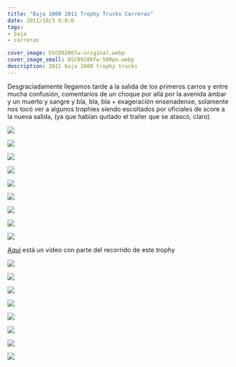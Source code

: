 ```yaml
---
title: "Baja 1000 2011 Trophy Trucks Carreras"
date: 2011/10/3 8:0:0
tags: 
- baja
- carreras

cover_image: DSC09206fw-original.webp
cover_image_small: DSC09206fw-500px.webp
description: 2011 baja 1000 trophy trucks
---
```


Desgraciadamente llegamos tarde a la salida de los primeros carros y entre mucha confusión, comentarios de un choque por allá por la avenida ámbar y un muerto y sangre y bla, bla, bla + exageración ensenadense, solamente nos tocó ver a algunos trophies siendo escoltados por oficiales de score a la nueva salida, (ya que habían quitado el trailer que se atascó, claro).

  

[![](DSC09206fw-800px.webp)](DSC09206fw-original.webp)

  

[![](DSC09207fw-800px.webp)](DSC09207fw-original.webp)

  

[![](DSC09209fw-800px.webp)](DSC09209fw-original.webp)

  

[![](DSC09210fw-800px.webp)](DSC09210fw-original.webp)

  

[![](DSC09211fw-800px.webp)](DSC09211fw-original.webp)

  

[![](DSC09212fw-800px.webp)](DSC09212fw-original.webp)

  

[![](DSC09213fw-800px.webp)](DSC09213fw-original.webp)

  

[![](DSC09215fw-800px.webp)](DSC09215fw-original.webp)

  

[![](DSC09218fw-800px.webp)](DSC09218fw-original.webp)

[Aquí](https://www.youtube.com/watch?v=Y59wSKx8hXE) está un video con parte del recorrido de este trophy  

[![](DSC09220fw-800px.webp)](DSC09220fw-original.webp)

  

[![](DSC09222fw-800px.webp)](DSC09222fw-original.webp)

  

[![](DSC09224fw-800px.webp)](DSC09224fw-original.webp)

  

[![](DSC09226fw-800px.webp)](DSC09226fw-original.webp)

  

[![](DSC09227fw-800px.webp)](DSC09227fw-original.webp)

  

[![](DSC09230fw-800px.webp)](DSC09230fw-original.webp)

  

[![](DSC09231fw-800px.webp)](DSC09231fw-original.webp)

  
  

[![](DSC09235fw-800px.webp)](DSC09235fw-original.webp)
